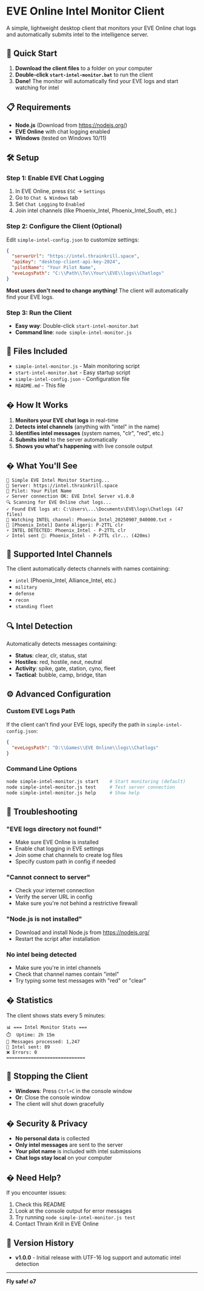 # EVE Online Intel Monitor Client

A simple, lightweight desktop client that monitors your EVE Online chat logs and automatically submits intel to the intelligence server.

## 🚀 Quick Start

1. **Download the client files** to a folder on your computer
2. **Double-click `start-intel-monitor.bat`** to run the client
3. **Done!** The monitor will automatically find your EVE logs and start watching for intel

## 📋 Requirements

- **Node.js** (Download from https://nodejs.org/)
- **EVE Online** with chat logging enabled
- **Windows** (tested on Windows 10/11)

## 🛠️ Setup

### Step 1: Enable EVE Chat Logging
1. In EVE Online, press `ESC` → `Settings`
2. Go to `Chat & Windows` tab
3. Set `Chat Logging` to `Enabled`
4. Join intel channels (like Phoenix_Intel, Phoenix_Intel_South, etc.)

### Step 2: Configure the Client (Optional)
Edit `simple-intel-config.json` to customize settings:

```json
{
  "serverUrl": "https://intel.thrainkrill.space",
  "apiKey": "desktop-client-api-key-2024",
  "pilotName": "Your Pilot Name",
  "eveLogsPath": "C:\\Path\\To\\Your\\EVE\\logs\\Chatlogs"
}
```

**Most users don't need to change anything!** The client will automatically find your EVE logs.

### Step 3: Run the Client
- **Easy way**: Double-click `start-intel-monitor.bat`
- **Command line**: `node simple-intel-monitor.js`

## 📁 Files Included

- `simple-intel-monitor.js` - Main monitoring script
- `start-intel-monitor.bat` - Easy startup script
- `simple-intel-config.json` - Configuration file
- `README.md` - This file

## � How It Works

1. **Monitors your EVE chat logs** in real-time
2. **Detects intel channels** (anything with "intel" in the name)
3. **Identifies intel messages** (system names, "clr", "red", etc.)
4. **Submits intel** to the server automatically
5. **Shows you what's happening** with live console output

## � What You'll See

```
🚀 Simple EVE Intel Monitor Starting...
📡 Server: https://intel.thrainkrill.space
👤 Pilot: Your Pilot Name
✓ Server connection OK: EVE Intel Server v1.0.0
🔍 Scanning for EVE Online chat logs...
✓ Found EVE logs at: C:\Users\...\Documents\EVE\logs\Chatlogs (47 files)
🎯 Watching INTEL channel: Phoenix_Intel_20250907_040000.txt ⚡
💬 [Phoenix_Intel] Dante Aligeri: P-2TTL clr
⚡ INTEL DETECTED: Phoenix_Intel - P-2TTL clr
✓ Intel sent 🎯: Phoenix_Intel - P-2TTL clr... (420ms)
```

## 🎯 Supported Intel Channels

The client automatically detects channels with names containing:
- `intel` (Phoenix_Intel, Alliance_Intel, etc.)
- `military`
- `defense` 
- `recon`
- `standing fleet`

## 🔍 Intel Detection

Automatically detects messages containing:
- **Status**: clear, clr, status, stat
- **Hostiles**: red, hostile, neut, neutral
- **Activity**: spike, gate, station, cyno, fleet
- **Tactical**: bubble, camp, bridge, titan

## ⚙️ Advanced Configuration

### Custom EVE Logs Path
If the client can't find your EVE logs, specify the path in `simple-intel-config.json`:

```json
{
  "eveLogsPath": "D:\\Games\\EVE Online\\logs\\Chatlogs"
}
```

### Command Line Options
```bash
node simple-intel-monitor.js start    # Start monitoring (default)
node simple-intel-monitor.js test     # Test server connection
node simple-intel-monitor.js help     # Show help
```

## 🔧 Troubleshooting

### "EVE logs directory not found!"
- Make sure EVE Online is installed
- Enable chat logging in EVE settings
- Join some chat channels to create log files
- Specify custom path in config if needed

### "Cannot connect to server"
- Check your internet connection
- Verify the server URL in config
- Make sure you're not behind a restrictive firewall

### "Node.js is not installed"
- Download and install Node.js from https://nodejs.org/
- Restart the script after installation

### No intel being detected
- Make sure you're in intel channels
- Check that channel names contain "intel"
- Try typing some test messages with "red" or "clear"

## � Statistics

The client shows stats every 5 minutes:
```
📊 === Intel Monitor Stats ===
⏱️  Uptime: 2h 15m
📨 Messages processed: 1,247
🎯 Intel sent: 89
❌ Errors: 0
=============================
```

## 🛑 Stopping the Client

- **Windows**: Press `Ctrl+C` in the console window
- **Or**: Close the console window
- The client will shut down gracefully

## � Security & Privacy

- **No personal data** is collected
- **Only intel messages** are sent to the server
- **Your pilot name** is included with intel submissions
- **Chat logs stay local** on your computer

## � Need Help?

If you encounter issues:
1. Check this README
2. Look at the console output for error messages
3. Try running `node simple-intel-monitor.js test`
4. Contact Thrain Krill in EVE Online

## 📝 Version History

- **v1.0.0** - Initial release with UTF-16 log support and automatic intel detection

---

**Fly safe! o7**
